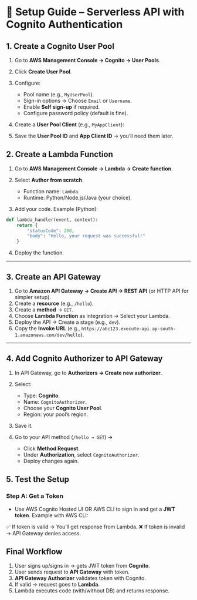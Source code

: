 # 🔵 Setup Guide – Serverless API with Cognito Authentication

## **1. Create a Cognito User Pool**

1. Go to **AWS Management Console → Cognito → User Pools**.
2. Click **Create User Pool**.
3. Configure:

   * Pool name (e.g., `MyUserPool`).
   * Sign-in options → Choose `Email` or `Username`.
   * Enable **Self sign-up** if required.
   * Configure password policy (default is fine).
4. Create a **User Pool Client** (e.g., `MyAppClient`):

   
5. Save the **User Pool ID** and **App Client ID** → you’ll need them later.


## **2. Create a Lambda Function**

1. Go to **AWS Management Console → Lambda → Create function**.
2. Select **Author from scratch**.

   * Function name: `Lambda`.
   * Runtime: Python/Node.js/Java (your choice).
3. Add your code. Example (Python):

```python
def lambda_handler(event, context):
    return {
        "statusCode": 200,
        "body": "Hello, your request was successful!"
    }
```

4. Deploy the function.

---

## **3. Create an API Gateway**

1. Go to **Amazon API Gateway → Create API → REST API** (or HTTP API for simpler setup).
2. Create a **resource** (e.g., `/hello`).
3. Create a **method** → `GET`.
4. Choose **Lambda Function** as integration → Select your Lambda.
5. Deploy the API → Create a stage (e.g., `dev`).
6. Copy the **Invoke URL** (e.g., `https://abc123.execute-api.ap-south-1.amazonaws.com/dev/hello`).

---

## **4. Add Cognito Authorizer to API Gateway**

1. In API Gateway, go to **Authorizers → Create new authorizer**.

2. Select:

   * Type: **Cognito**.
   * Name: `CognitoAuthorizer`.
   * Choose your **Cognito User Pool**.
   * Region: your pool’s region.

3. Save it.

4. Go to your API method (`/hello → GET`) →

   * Click **Method Request**.
   * Under **Authorization**, select `CognitoAuthorizer`.
   * Deploy changes again.


## **5. Test the Setup**

### Step A: Get a Token

* Use AWS Cognito Hosted UI OR AWS CLI to sign in and get a **JWT token**.
  Example with AWS CLI:




✅ If token is valid → You’ll get response from Lambda.
❌ If token is invalid → API Gateway denies access.


## **Final Workflow**

1. User signs up/signs in → gets JWT token from **Cognito**.
2. User sends request to **API Gateway** with token.
3. **API Gateway Authorizer** validates token with Cognito.
4. If valid → request goes to **Lambda**.
5. Lambda executes code (with/without DB) and returns response.


